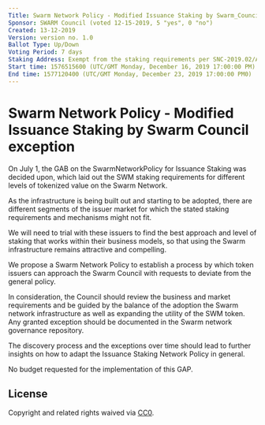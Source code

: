 ```yaml
---
Title: Swarm Network Policy - Modified Issuance Staking by Swarm_Council exception
Sponsor: SWARM Council (voted 12-15-2019, 5 "yes", 0 "no")
Created: 13-12-2019
Version: version no. 1.0
Ballot Type: Up/Down
Voting Period: 7 days
Staking Address: Exempt from the staking requirements per SNC-2019.02/Article VII.B.10 
Start time: 1576515600 (UTC/GMT Monday, December 16, 2019 17:00:00 PM)	
End time: 1577120400 (UTC/GMT Monday, December 23, 2019 17:00:00 PM0)	
---
```


# Swarm Network Policy - Modified Issuance Staking by Swarm Council exception 

On July 1, the GAB on the SwarmNetworkPolicy for Issuance Staking was decided upon, which laid out the SWM staking requirements for different levels of tokenized value on the Swarm Network.

As the infrastructure is being built out and starting to be adopted, there are different segments of the issuer market for which the stated staking requirements and mechanisms might not fit.

We will need to trial with these issuers to find the best approach and level of staking that works within their business models, so that using the Swarm infrastructure remains attractive and compelling.

We propose a Swarm Network Policy to establish a process by which token issuers can approach the Swarm Council with requests to deviate from the general policy.

In consideration, the Council should review the business and market requirements and be guided by the balance of the adoption the Swarm network infrastructure as well as expanding the utility of the SWM token. Any granted exception should be documented in the Swarm network governance repository. 

The discovery process and the exceptions over time should lead to further insights on how to adapt the Issuance Staking Network Policy in general. 

No budget requested for the implementation of this GAP.

## License
Copyright and related rights waived via [CC0](https://creativecommons.org/publicdomain/zero/1.0/).
